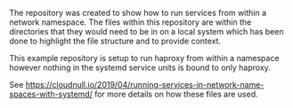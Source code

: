 The repository was created to show how to run services from within
a network namespace. The files within this repository are within
the directories that they would need to be in on a local system
which has been done to highlight the file structure and to provide
context.

This example repository is setup to run haproxy from within a
namespace however nothing in the systemd service units is bound to
only haproxy.

See https://cloudnull.io/2019/04/running-services-in-network-name-spaces-with-systemd/
for more details on how these files are used.

